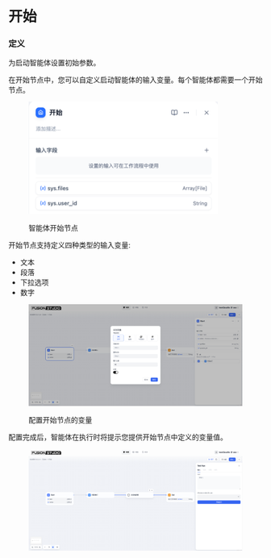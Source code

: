 # 开始

### 定义

为启动智能体设置初始参数。

在开始节点中，您可以自定义启动智能体的输入变量。每个智能体都需要一个开始节点。

<figure><img src="../../../../en/.gitbook/assets/guides/workflow/node/start/image (236).png" alt="" width="375"><figcaption><p>智能体开始节点</p></figcaption></figure>

开始节点支持定义四种类型的输入变量:

* 文本
* 段落
* 下拉选项
* 数字

<figure><img src="../../../.gitbook/assets/output (2) (1).png" alt=""><figcaption><p>配置开始节点的变量</p></figcaption></figure>

配置完成后，智能体在执行时将提示您提供开始节点中定义的变量值。

<figure><img src="../../../.gitbook/assets/output (3) (1).png" alt=""><figcaption></figcaption></figure>
